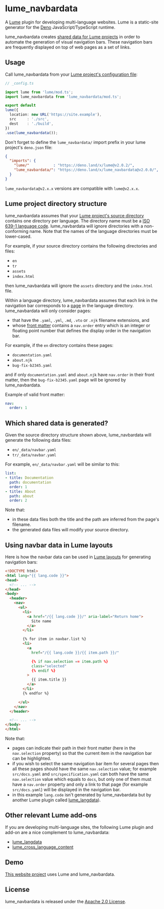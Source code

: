# lume_navbardata

A [Lume](https://lume.land) plugin for developing multi-language websites.
Lume is a static-site generator for the [Deno](https://deno.land) JavaScript/TypeScript runtime.

lume_navbardata creates [shared data for Lume projects](https://lume.land/docs/creating-pages/shared-data/#the-_data-directories) in order to automate the generation of visual navigation bars. These navigation bars are frequently displayed on top of web pages as a set of links.

## Usage

Call lume_navbardata from your [Lume project's configuration file](https://lume.land/docs/configuration/config-file/):

```ts
// _config.ts

import lume from 'lume/mod.ts';
import lume_navbardata from 'lume_navbardata/mod.ts';

export default
lume({
  location: new URL('https://site.example'),
  src     : './src',
  dest    : './build',
})
.use(lume_navbardata());
```

Don't forget to define the `lume_navbardata/` import prefix in your lume project's `deno.json` file:

```json
{
  "imports": {
    "lume/"           : "https://deno.land/x/lume@v2.0.2/",
    "lume_navbardata/": "https://deno.land/x/lume_navbardata@v2.0.0/",
  }
}
```

`lume_navbardata@v2.x.x` versions are compatible with `lume@v2.x.x`.

## Lume project directory structure

lume_navbardata assumes that your [Lume project's source directory](https://lume.land/docs/configuration/config-file/#src) contains one directory per language. The directory name must be a [ISO 639-1 language code](https://en.wikipedia.org/wiki/List_of_ISO_639-1_codes). lume_navbardata will ignore directories with a non-conforming name. Note that the names of the language directories must be lower-cased.

For example, if your source directory contains the following directories and files:

- `en`
- `tr`
- `assets`
- `index.html`

then lume_navbardata will ignore the `assets` directory and the `index.html` file.

Within a language directory, lume_navbardata assumes that each link in the navigation bar corresponds to a [page](https://lume.land/docs/creating-pages/page-files/) in the language directory. lume_navbardata will only consider pages:

- that have the `.yaml`, `.yml`, `.md`, `.vto` or `.njk` filename extensions, and
- whose [front matter](https://lume.land/docs/getting-started/page-data/) contains a `nav.order` entry which is an integer or floating point number that defines the display order in the navigation bar.

For example, if the `en` directory contains these pages:

- `documentation.yaml`
- `about.njk`
- `bug-fix-b2345.yaml`

and if only `documentation.yaml` and `about.njk` have `nav.order` in their front matter, then the `bug-fix-b2345.yaml` page will be ignored by lume_navbardata.

Example of valid front matter:

```yaml
nav:
  order: 1
```

## Which shared data is generated?

Given the source directory structure shown above, lume_navbardata will generate the following data files:

- `en/_data/navbar.yaml`
- `tr/_data/navbar.yaml`

For example, `en/_data/navbar.yaml` will be similar to this:

```yaml
list:
- title: Documentation
  path: documentation
  order: 1
- title: About
  path: about
  order: 2
```

Note that:

- in these data files both the title and the path are inferred from the page's filename.
- the generated data files will modify your source directory.

## Using navbar data in Lume layouts

Here is how the navbar data can be used in [Lume layouts](https://lume.land/docs/getting-started/create-a-layout/) for generating navigation bars:

```html
<!DOCTYPE html>
<html lang="{{ lang.code }}">
<head>
  <!-- ... -->
</head>
<body>
  <header>
    <nav>
      <ul>
        <li>
          <a href="/{{ lang.code }}/" aria-label="Return home">
            Site name
          </a>
        </li>

        {% for item in navbar.list %}
        <li>
          <a 
            href="/{{ lang.code }}/{{ item.path }}/"

            {% if nav.selection == item.path %}
            class="selected"
            {% endif %}
          >
            {{ item.title }}
          </a>
        </li>
        {% endfor %}

      </ul>
    </nav>
  </header>

  <!-- ... -->
</body>
</html>
```

Note that:

- pages can indicate their path in their front matter (here in the `nav.selection` property) so that the current item in the navigation bar can be highlighted.
- if you wish to select the same navigation bar item for several pages then all these pages should have the same `nav.selection` value; for example `src/docs.yaml` and `src/specification.yaml` can both have the same `nav.selection` value which equals to `docs`, but only one of them must have a `nav.order` property and only a link to that page (for example `src/docs.yaml`) will be displayed in the navigation bar.
- in this example `lang.code` isn't generated by lume_navbardata but by another Lume plugin called [lume_langdata](https://github.com/doga/lume_langdata)).

## Other relevant Lume add-ons

If you are developing multi-language sites, the following Lume plugin and add-on are a nice complement to lume_navbardata:

- [lume_langdata](https://deno.land/x/lume_langdata)
- [lume_cross_language_content](https://deno.land/x/lume_cross_language_content)

## Demo

[This website project](https://github.com/doga/qworum-website) uses Lume and lume_navbardata.

## License

lume_navbardata is released under the [Apache 2.0 License](https://www.apache.org/licenses/LICENSE-2.0).
